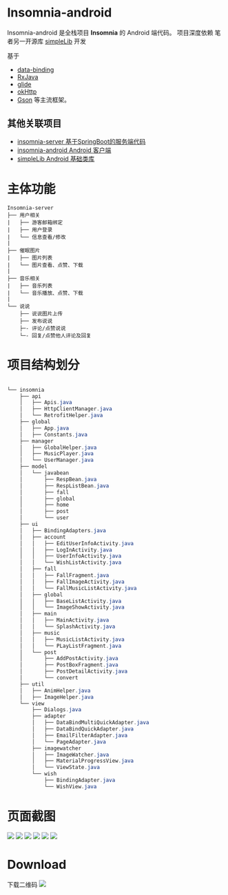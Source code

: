 # Insomnia-android
Insomnia-android 是全栈项目 **Insomnia** 的 Android 端代码。
项目深度依赖 笔者另一开源库 [simpleLib](https://github.com/cchao1024/simpleLib) 开发

基于 

* [data-binding](https://developer.android.com/topic/libraries/data-binding)
* [RxJava](https://github.com/ReactiveX/RxJava)
* [glide](https://github.com/bumptech/glide)
* [okHttp](https://github.com/square/okhttp)
* [Gson](https://github.com/google/gson)   等主流框架。

## 其他关联项目
 * [insomnia-server 基于SpringBoot的服务端代码](https://github.com/cchao1024/insomnia-server)
 * [insomnia-android Android 客户端](https://github.com/cchao1024/insomnia-android)
 * [simpleLib Android 基础类库](https://github.com/cchao1024/insomnia-server)
 
# 主体功能

```
Insomnia-server
├── 用户相关
|   ├── 游客邮箱绑定
|   ├── 用户登录
|   └── 信息查看/修改
|
├── 催眠图片
|   ├── 图片列表
|   └── 图片查看、点赞、下载 
|
├── 音乐相关
|   ├── 音乐列表
|   └── 音乐播放、点赞、下载 
|
└── 说说
    ├── 说说图片上传  
    ├── 发布说说
    ├─- 评论/点赞说说
    └─- 回复/点赞他人评论及回复  
```

# 项目结构划分

```java

└── insomnia
    ├── api
    │   ├── Apis.java
    │   ├── HttpClientManager.java
    │   └── RetrofitHelper.java
    ├── global
    │   ├── App.java
    │   ├── Constants.java
    ├── manager
    │   ├── GlobalHelper.java
    │   ├── MusicPlayer.java
    │   └── UserManager.java
    ├── model
    │   └── javabean
    │       ├── RespBean.java
    │       ├── RespListBean.java
    │       ├── fall
    │       ├── global
    │       ├── home
    │       ├── post
    │       └── user
    ├── ui
    │   ├── BindingAdapters.java
    │   ├── account
    │   │   ├── EditUserInfoActivity.java
    │   │   ├── LogInActivity.java
    │   │   ├── UserInfoActivity.java
    │   │   └── WishListActivity.java
    │   ├── fall
    │   │   ├── FallFragment.java
    │   │   ├── FallImageActivity.java
    │   │   └── FallMusicListActivity.java
    │   ├── global
    │   │   ├── BaseListActivity.java
    │   │   └── ImageShowActivity.java
    │   ├── main
    │   │   ├── MainActivity.java
    │   │   └── SplashActivity.java
    │   ├── music
    │   │   ├── MusicListActivity.java
    │   │   └── PLayListFragment.java
    │   └── post
    │       ├── AddPostActivity.java
    │       ├── PostBoxFragment.java
    │       ├── PostDetailActivity.java
    │       └── convert
    ├── util
    │   ├── AnimHelper.java
    │   ├── ImageHelper.java
    └── view
        ├── Dialogs.java
        ├── adapter
        │   ├── DataBindMultiQuickAdapter.java
        │   ├── DataBindQuickAdapter.java
        │   ├── EmailFilterAdapter.java
        │   └── PageAdapter.java
        ├── imagewatcher
        │   ├── ImageWatcher.java
        │   ├── MaterialProgressView.java
        │   └── ViewState.java
        └── wish
            ├── BindingAdapter.java
            └── WishView.java

```
# 页面截图
![](https://raw.githubusercontent.com/cchao1024/insomnia-android/develop/document/1.jpg)
![](https://raw.githubusercontent.com/cchao1024/insomnia-android/develop/document/2.jpg)
![](https://raw.githubusercontent.com/cchao1024/insomnia-android/develop/document/3.jpg)
![](https://raw.githubusercontent.com/cchao1024/insomnia-android/develop/document/4.jpg)
![](https://raw.githubusercontent.com/cchao1024/insomnia-android/develop/document/5.jpg)
![](https://raw.githubusercontent.com/cchao1024/insomnia-android/develop/document/6.jpg)

# Download
下载二维码
![](https://raw.githubusercontent.com/cchao1024/insomnia-android/develop/document/fir.jpg)